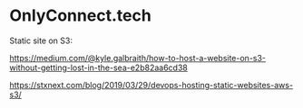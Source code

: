 # OnlyConnect.tech

Static site on S3:

https://medium.com/@kyle.galbraith/how-to-host-a-website-on-s3-without-getting-lost-in-the-sea-e2b82aa6cd38

https://stxnext.com/blog/2019/03/29/devops-hosting-static-websites-aws-s3/
